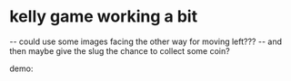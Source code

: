 # kelly game working a bit

-- could use some images facing the other way for moving left???
-- and then maybe give the slug the chance to collect some coin?

demo:
